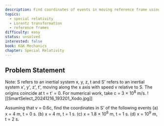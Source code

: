 ```yaml
---
description: Find coordinates of events in moving reference frame using Lorentz transformations
topics:
  - special relativity
  - Lorentz transformation
  - reference frames
difficulty: easy
status: unsolved
interested: false
book: K&K Mechanics
chapter: Special Relativity
---
```


## Problem Statement
Note: S refers to an inertial system x, y, z, t and S' refers to an inertial system x', y', z', t', moving along the x axis with speed v relative to S. The origins coincide at t = t' = 0. For numerical work, take c = 3 × $10^8$ m/s.
![[SmartSelect_20241216_193201_Xodo.jpg]]

Assuming that v = 0.6c, find the coordinates in S' of the following events
(a) x = 4 m, t = 0 s.
(b) x = 4 m, t = 1 s.
(c) x = 1.8 × $10^8$ m, t = 1 s.
(d) x = $10^9$ m, t = 2 s.
